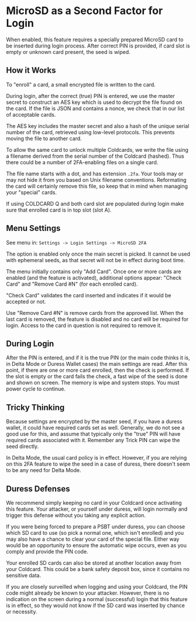 
# MicroSD as a Second Factor for Login

When enabled, this feature requires a specially prepared MicroSD
card to be inserted during login process. After correct PIN is
provided, if card slot is empty or unknown card present, the seed
is wiped.

## How it Works

To "enroll" a card, a small encrypted file is written to the card.

During login, after the correct (true) PIN is entered, we use
the master secret to construct an AES key which is used to decrypt
the file found on the card. If the file is JSON and contains a nonce,
we check that in our list of acceptable cards.

The AES key includes the master secret and also a hash of the
unique serial number of the card, retrieved using low-level 
protocols. This prevents moving the file to another card.

To allow the same card to unlock multiple Coldcards, we write the
file using a filename derived from the serial number of the Coldcard
(hashed). Thus there could be a number of 2FA-enabling files on a
single card.

The file name starts with a dot, and has extension `.2fa`. Your
tools may or may not hide it from you based on Unix filename
conventions. Reformating the card will certainly remove this file,
so keep that in mind when managing your "special" cards.

If using COLDCARD Q and both card slot are populated during login
make sure that enrolled card is in top slot (slot A).

## Menu Settings

See menu in: `Settings -> Login Settings -> MicroSD 2FA`

The option is enabled only once the main secret is picked. It cannot
be used with ephemeral seeds, as that secret will not be in effect
during boot time.

The menu initially contains only "Add Card". Once one or more
cards are enabled (and the feature is activated), additional
options appear: "Check Card" and "Remove Card #N" (for each
enrolled card).

"Check Card" validates the card inserted and indicates if it would 
be accepted or not.

Use "Remove Card #N" is remove cards from the approved list. When
the last card is removed, the feature is disabled and no card will
be required for login. Access to the card in question is not required
to remove it.

## During Login

After the PIN is entered, and if it is the true PIN (or the main
code thinks it is, in Delta Mode or Duress Wallet cases) the main
settings are read. After this point, if there are one or more card
enrolled, then the check is performed. If the slot is empty or
the card fails the check, a fast wipe of the seed is done and shown
on screen. The memory is wipe and system stops. You must power cycle
to continue.

## Tricky Thinking

Because settings are encrypted by the master seed, if you have a
duress wallet, it could have required cards set as well. Generally,
we do not see a good use for this, and assume that typically only
the "true" PIN will have required cards associated with it. Remember
any Trick PIN can wipe the seed directly.

In Delta Mode, the usual card policy is in effect. However, if you
are relying on this 2FA feature to wipe the seed in a case of duress,
there doesn't seem to be any need for Delta Mode.

## Duress Defenses

We recommend simply keeping no card in your Coldcard once activating
this feature. Your attacker, or yourself under duress, will login
normally and trigger this defense without you taking any explicit
action.

If you were being forced to prepare a PSBT under duress, you can
choose which SD card to use (so pick a normal one, which isn't
enrolled) and you may also have a chance to clear your card of the
special file. Either way would be an opportunity to ensure the
automatic wipe occurs, even as you comply and provide the PIN code.

Your enrolled SD cards can also be stored at another location away
from your Coldcard. This could be a bank safety deposit box, since
it contains no sensitive data.

If you are closely surveilled when logging and using your Coldcard,
the PIN code might already be known to your attacker. However, there
is no indication on the screen during a normal (successful) login
that this feature is in effect, so they would not know if the SD
card was inserted by chance or necessity.


